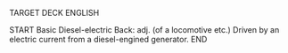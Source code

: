 TARGET DECK
ENGLISH

START
Basic
Diesel-electric
Back: adj. (of a locomotive etc.) Driven by an electric current from a diesel-engined generator.
END
